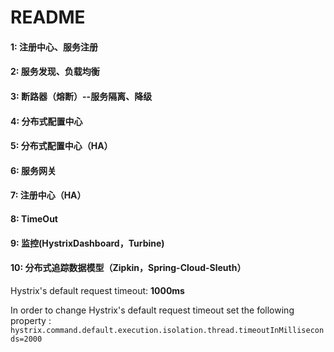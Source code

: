 # README

#### 1: 注册中心、服务注册
#### 2: 服务发现、负载均衡
#### 3: 断路器（熔断）--服务隔离、降级
#### 4: 分布式配置中心
#### 5: 分布式配置中心（HA）
#### 6: 服务网关
#### 7: 注册中心（HA）
#### 8: TimeOut
#### 9: 监控(HystrixDashboard，Turbine)
#### 10: 分布式追踪数据模型（Zipkin，Spring-Cloud-Sleuth）



Hystrix's default request timeout: **1000ms** 

In order to change Hystrix's default request timeout set the following property :
`hystrix.command.default.execution.isolation.thread.timeoutInMilliseconds=2000`
          
          
